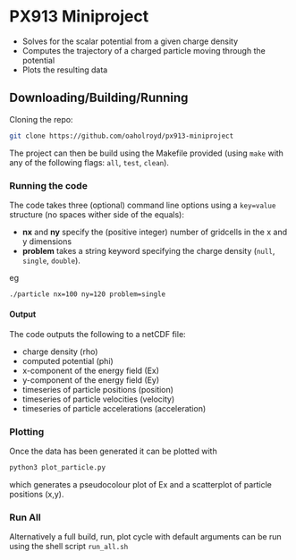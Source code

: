 # PX913 Miniproject


- Solves for the scalar potential from a given charge density
- Computes the trajectory of a charged particle moving through the potential
- Plots the resulting data


## Downloading/Building/Running
Cloning the repo:
```bash
git clone https://github.com/oaholroyd/px913-miniproject
```

The project can then be build using the Makefile provided (using `make` with any of the following flags: `all`, `test`, `clean`).

### Running the code
The code takes three (optional) command line options using a `key=value` structure (no spaces wither side of the equals):

- **nx** and **ny** specify the (positive integer) number of gridcells in the x and y dimensions
- **problem** takes a string keyword specifying the charge density (`null`, `single`, `double`).

eg
```bash
./particle nx=100 ny=120 problem=single
```

#### Output
The code outputs the following to a netCDF file:

- charge density (rho)
- computed potential (phi)
- x-component of the energy field (Ex)
- y-component of the energy field (Ey)
- timeseries of particle positions (position)
- timeseries of particle velocities (velocity)
- timeseries of particle accelerations (acceleration)

### Plotting
Once the data has been generated it can be plotted with
```bash
python3 plot_particle.py
```
which generates a pseudocolour plot of Ex and a scatterplot of particle positions (x,y).

### Run All
Alternatively a full build, run, plot cycle with default arguments can be run using the shell script `run_all.sh`
